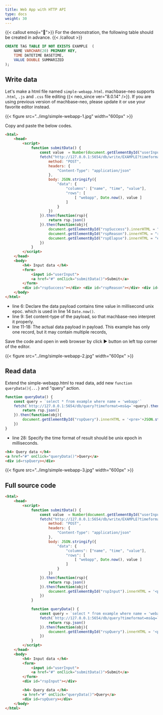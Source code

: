 ```yaml
---
title: Web App with HTTP API
type: docs
weight: 30
---
```


{{< callout emoji="📌">}}
For the demonstration, the following table should be created in advance.
{{< /callout >}}

```sql
CREATE TAG TABLE IF NOT EXISTS EXAMPLE  (
    NAME VARCHAR(20) PRIMARY KEY,
    TIME DATETIME BASETIME,
    VALUE DOUBLE SUMMARIZED
);
```

## Write data

Let's make a html file named `simple-webapp.html`. machbase-neo supports `.html`, `.js` and `.css` file editing {{< neo_since ver="8.0.14" />}}.
If you are using previous version of machbase-neo, please update it or use your favorite editor instead.

{{< figure src="../img/simple-webapp-1.jpg" width="600px" >}}

Copy and paste the below codes.

```html {{linenos="table",hl_lines=[6,9,"11-18"]}}
<html>
    <head>
        <script>
            function submitData() {
                const value  = Number(document.getElementById("userInput").value)
                fetch("http://127.0.0.1:5654/db/write/EXAMPLE?timeformat=ms", {
                    method: "POST",
                    headers: {
                        "Content-Type": "application/json"
                    },
                    body: JSON.stringify({
                        "data": {
                            "columns": ["name", "time", "value"],
                            "rows": [
                                [ "webapp", Date.now(), value ]
                            ]
                        }
                    })
                }).then(function(rsp){
                    return rsp.json()
                }).then(function(obj){
                    document.getElementById("rspSuccess").innerHTML = "success: " + obj.success
                    document.getElementById("rspReason").innerHTML = "reason: " + obj.reason
                    document.getElementById("rspElapse").innerHTML = "elapse: " + obj.elapse
                })
            }
        </script>
    </head>
    <body>
        <h4> Input data </h4>
        <form>
            <input id="userInput">
            <a href="#" onClick="submitData()">Submit</a>
        </form>
        <div id="rspSuccess"></div> <div id="rspReason"></div> <div id="rspElapse"></div>
    </body>
</html>
```

- line 6: Declare the data payload contains time value in millisecond unix epoc. which is used in line 14 `Date.now()`.
- line 9: Set content-type of the payload, so that machbase-neo interpret it properly.
- line 11-18: The actual data payload in payload. This example has only one record, but it may contain multiple records, 

Save the code and open in web browser by click ► button on left top corner of the editor.

{{< figure src="../img/simple-webapp-2.jpg" width="600px" >}}

## Read data

Extend the simple-webapp.html to read data, add new `function queryData(){...}` and "query" action.

```js {{linenos="table",hl_lines=[3],linenostart=26}}
function queryData() {
    const query = `select * from example where name = 'webapp'`
    fetch(`http://127.0.0.1:5654/db/query?timeformat=ms&q=`+query).then(function(rsp){
        return rsp.json()
    }).then(function(obj){
        document.getElementById("rspQuery").innerHTML = '<pre>'+JSON.stringify(obj, null, 2)+'</pre>'
    })
}
```

- line 28: Specify the time format of result should be unix epoch in milliseconds.

```html {{linenos="table",linenostart=44}}
<h4> Query data </h4>
<a href="#" onClick="queryData()">Query</a>
<div id=rspQuery></div>
```

{{< figure src="../img/simple-webapp-3.jpg" width="600px" >}}

## Full source code

```html {{linenos="table"}}
<html>
    <head>
        <script>
            function submitData() {
                const value  = Number(document.getElementById("userInput").value)
                fetch("http://127.0.0.1:5654/db/write/EXAMPLE?timeformat=ms", {
                    method: "POST",
                    headers: {
                        "Content-Type": "application/json"
                    },
                    body: JSON.stringify({
                        "data": {
                            "columns": ["name", "time", "value"],
                            "rows": [
                                [ "webapp", Date.now(), value ]
                            ]
                        }
                    })
                }).then(function(rsp){
                    return rsp.json()
                }).then(function(obj){
                    document.getElementById("rspInput").innerHTML = '<pre>'+JSON.stringify(obj, null, 2)+'</pre>'
                })
            }

            function queryData() {
                const query = `select * from example where name = 'webapp'`
                fetch(`http://127.0.0.1:5654/db/query?timeformat=ms&q=`+query).then(function(rsp){
                    return rsp.json()
                }).then(function(obj){
                    document.getElementById("rspQuery").innerHTML = '<pre>'+JSON.stringify(obj, null, 2)+'</pre>'
                })
            }
        </script>
    </head>
    <body>
        <h4> Input data </h4>
        <form>
            <input id="userInput">
            <a href="#" onClick="submitData()">Submit</a>
        </form>
        <div id="rspInput"></div>

        <h4> Query data </h4>
        <a href="#" onClick="queryData()">Query</a>
        <div id=rspQuery></div>
    </body>
</html>
```